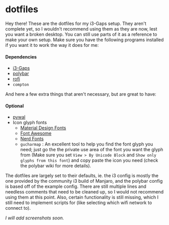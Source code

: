 # dotfiles

Hey there! These are the dotfiles for my i3-Gaps setup. They aren't complete yet, so I wouldn't recommend using them as they are now, lest you want a broken desktop. You can still use parts of it as a reference to make your own setup. Make sure you have the following programs installed if you want it to work the way it does for me:

#### Dependencies
- [i3-Gaps](https://github.com/Airblader/i3)
- [polybar](https://github.com/jaagr/polybar)
- [rofi](https://github.com/DaveDavenport/rofi)
- `compton`

And here a few extra things that aren't necessary, but are great to have:

#### Optional
- [pywal](https://github.com/dylanaraps/pywal)
- Icon glyph fonts
  - [Material Design Fonts](https://github.com/google/material-design-icons/tree/master/iconfont)
  - [Font Awesome](https://github.com/FortAwesome/Font-Awesome)
  - [Nerd Fonts](https://github.com/ryanoasis/nerd-fonts)
  - `gucharmap` : An excellent tool to help you find the font glyph you need; just go the the private use area of the font you want the glyph from (Make sure you set `View > By Unicode Block` and `Show only glyphs from this font`) and copy paste the icon you need (check the polybar wiki for more details).

The dotfiles are largely set to their defaults, ie. the i3 config is mostly the one provided by the community i3 build of Manjaro, and the polybar config is based off of the example config. There are still multiple lines and needless comments that need to be cleaned up, so I would not recommend using them at this point. Also, certain functionality is still missing, which I still need to implement scripts for (like selecting which wifi network to connect to).

_I will add screenshots soon._
